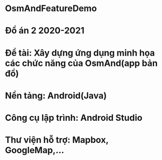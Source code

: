 # OsmAndFeatureDemo
# Đồ án 2 2020-2021
# Đề tài: Xây dựng ứng dụng minh họa các chức năng của OsmAnd(app bản đồ)
# Nền tảng: Android(Java)
# Công cụ lập trình: Android Studio
# Thư viện hỗ trợ: Mapbox, GoogleMap,...
